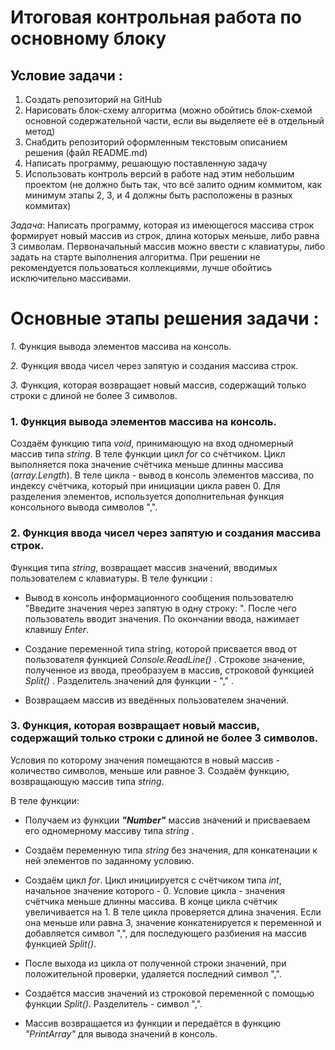 # **Итоговая контрольная работа по основному блоку**

## Условие задачи :
1. Создать репозиторий на GitHub
2. Нарисовать блок-схему алгоритма (можно обойтись блок-схемой основной содержательной части, если вы выделяете её в отдельный метод)
3. Снабдить репозиторий оформленным текстовым описанием решения (файл README.md)
4. Написать программу, решающую поставленную задачу
5. Использовать контроль версий в работе над этим небольшим проектом (не должно быть так, что всё залито одним коммитом, как минимум этапы 2, 3, и 4 должны быть расположены в разных коммитах)

_Задача_: Написать программу, которая из имеющегося массива строк формирует новый массив из строк, длина которых меньше, либо равна 3 символам. Первоначальный массив можно ввести с клавиатуры, либо задать на старте выполнения алгоритма. При решении не рекомендуется пользоваться коллекциями, лучше обойтись исключительно массивами.

# Основные этапы решения задачи :

*1.* Функция вывода элементов массива на консоль.

*2.* Функция ввода чисел через запятую и создания массива строк.

*3.* Функция, которая возвращает новый массив, содержащий только строки с длиной не более 3 символов.


### 1. Функция вывода элементов массива на консоль.

Создаём функцию типа _void_, принимающую на вход одномерный массив типа _string_. В теле функции цикл _for_ со счётчиком. Цикл выполняется пока значение счётчика меньше длинны массива (_array.Length_). В теле цикла - вывод в консоль элементов массива, по индексу счётчика, который при инициации цикла равен 0. Для разделения элементов, используется дополнительная функция консольного вывода символов ",".

### 2. Функция ввода чисел через запятую и создания массива строк.

Функция типа _string_, возвращает массив значений, вводимых пользователем с клавиатуры. В теле функции :

+ Вывод в консоль информационного сообщения пользователю "Введите значения через запятую в одну строку: ". После чего пользователь вводит значения. По окончании ввода, нажимает клавишу _Enter_.

+ Создание переменной типа string, которой присвается ввод от пользователя функцией _Console.ReadLine()_ .
Строкове значение, полученное из ввода, преобразуем в массив, строковой функцией _Split()_ . Разделитель значений для функции - "," .

+ Возвращаем массив из введённых пользователем значений.

### 3. Функция, которая возвращает новый массив, содержащий только строки с длиной не более 3 символов.

Условия по которому значения помещаются в новый массив - количество символов, меньше или равное 3. Создаём функцию, возвращающую массив типа _string_. 

В теле функции:

+ Получаем из функции ***"Number"*** массив значений и присваеваем его одномерному массиву типа _string_ .

+ Создаём переменную типа _string_ без значения, для конкатенации к ней элементов по заданному условию.

+ Создаём цикл _for_. Цикл инициируется с счётчиком типа _int_, начальное значение которого - 0. Условие цикла - значения счётчика меньше длинны массива. В конце цикла счётчик увеличивается на 1. В теле цикла проверяется длина значения. Если она меньше или равна 3, значение конкатенируется к переменной и добавляется символ ",", для последующего разбиения на массив функцией _Split()_.

+ После выхода из цикла от полученной строки значений, при положительной проверки, удаляется последний символ ",".

+ Создаётся массив значений из строковой переменной с помощью функции _Split()_. Разделитель - символ ",".

+ Массив возвращается из функции и передаётся в функцию _"PrintArray"_ для вывода значений в консоль.